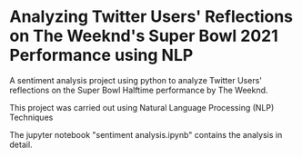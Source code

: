 # Analyzing Twitter Users' Reflections on The Weeknd's Super Bowl 2021 Performance using NLP

A sentiment analysis project using python to analyze Twitter Users' reflections on the Super Bowl Halftime performance by The Weeknd.

This project was carried out using Natural Language Processing (NLP) Techniques

The jupyter notebook "sentiment analysis.ipynb" contains the analysis in detail.

